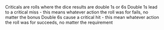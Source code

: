 Criticals are rolls where the dice results are double 1s or 6s
Double 1s lead to a critical miss - this means whatever action the roll was for fails, no matter the bonus
Double 6s cause a critical hit - this mean whatever action the roll was for succeeds, no matter the requirement